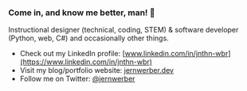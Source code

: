 ### Come in, and know me better, man! 👋

Instructional designer (technical, coding, STEM) & software developer (Python, web, C#) and occasionally other things.

- Check out my LinkedIn profile: [www.linkedin.com/in/jnthn-wbr](https://www.linkedin.com/in/jnthn-wbr)
- Visit my blog/portfolio website: [jernwerber.dev](https://jernwerber.dev)
- Follow me on Twitter: [@jernwerber](https://twitter.com/jernwerber)

<!--
**jernwerber/jernwerber** is a ✨ _special_ ✨ repository because its `README.md` (this file) appears on your GitHub profile.

Here are some ideas to get you started:

- 🔭 I’m currently working on ...
- 🌱 I’m currently learning ...
- 👯 I’m looking to collaborate on ...
- 🤔 I’m looking for help with ...
- 💬 Ask me about ...
- 📫 How to reach me: ...
- 😄 Pronouns: ...
- ⚡ Fun fact: ...
-->
